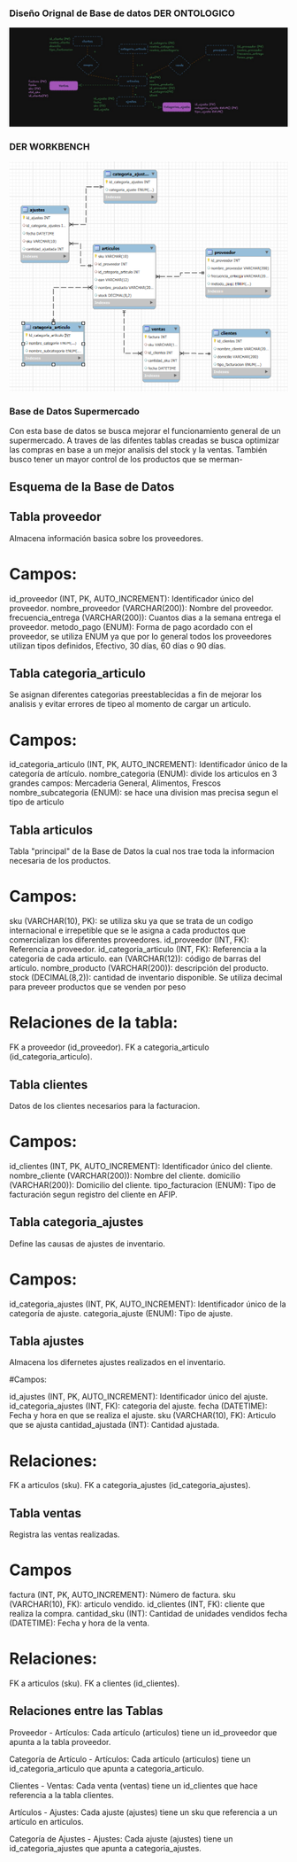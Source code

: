 ### Diseño Orignal de Base de datos DER ONTOLOGICO
![alt text](der.jpeg)

### DER WORKBENCH

![alt text](der_workbench.png)

### Base de Datos Supermercado

Con esta base de datos se busca mejorar el funcionamiento general de un supermercado. A traves de las difentes tablas creadas se busca optimizar las compras en base a un mejor analisis del stock y la ventas. También busco tener un mayor control de los productos que se merman-

## Esquema de la Base de Datos

## Tabla proveedor
Almacena información basica sobre los proveedores.

# Campos:
id_proveedor (INT, PK, AUTO_INCREMENT): Identificador único del proveedor.
nombre_proveedor (VARCHAR(200)): Nombre del proveedor.
frecuencia_entrega (VARCHAR(200)): Cuantos dias a la semana entrega el proveedor.
metodo_pago (ENUM): Forma de pago acordado con el proveedor, se utiliza ENUM ya que por lo general todos los proveedores utilizan tipos definidos,  Efectivo, 30 días, 60 días o 90 días.

## Tabla categoria_articulo
Se asignan diferentes categorias preestablecidas a fin de mejorar los analisis y evitar errores de tipeo al momento de cargar un articulo.

# Campos:
id_categoria_articulo (INT, PK, AUTO_INCREMENT): Identificador único de la categoría de artículo.
nombre_categoria (ENUM): divide los articulos en 3 grandes campos: Mercaderia General, Alimentos, Frescos
nombre_subcategoria (ENUM): se hace una division mas precisa segun el tipo de articulo


## Tabla articulos
Tabla "principal" de la Base de Datos la cual nos trae toda la informacion necesaria de los productos.

# Campos:
sku (VARCHAR(10), PK): se utiliza sku ya que se trata de un codigo internacional e irrepetible que se le asigna a cada productos que comercializan los diferentes proveedores.
id_proveedor (INT, FK): Referencia a proveedor.
id_categoria_articulo (INT, FK): Referencia a la categoria de cada articulo.
ean (VARCHAR(12)): código de barras del artículo.
nombre_producto (VARCHAR(200)): descripción del producto.
stock (DECIMAL(8,2)): cantidad de inventario disponible. Se utiliza decimal para preveer productos que se venden por peso

# Relaciones de la tabla:
FK a proveedor (id_proveedor).
FK a categoria_articulo (id_categoria_articulo).

## Tabla clientes
Datos de los clientes necesarios para la facturacion.

# Campos:
id_clientes (INT, PK, AUTO_INCREMENT): Identificador único del cliente.
nombre_cliente (VARCHAR(200)): Nombre del cliente.
domicilio (VARCHAR(200)): Domicilio del cliente.
tipo_facturacion (ENUM): Tipo de facturación segun registro del cliente en AFIP.

## Tabla categoria_ajustes
Define las causas de ajustes de inventario.

# Campos:
id_categoria_ajustes (INT, PK, AUTO_INCREMENT): Identificador único de la categoría de ajuste.
categoria_ajuste (ENUM): Tipo de ajuste.

## Tabla ajustes
Almacena los difernetes ajustes realizados en el inventario.

#Campos:

id_ajustes (INT, PK, AUTO_INCREMENT): Identificador único del ajuste.
id_categoria_ajustes (INT, FK): categoria del ajuste.
fecha (DATETIME): Fecha y hora en que se realiza el ajuste.
sku (VARCHAR(10), FK): Articulo que se ajusta
cantidad_ajustada (INT): Cantidad ajustada.

# Relaciones:
FK a articulos (sku).
FK a categoria_ajustes (id_categoria_ajustes).

## Tabla ventas
Registra las ventas realizadas.

# Campos
factura (INT, PK, AUTO_INCREMENT): Número de factura.
sku (VARCHAR(10), FK): articulo vendido.
id_clientes (INT, FK): cliente que realiza la compra.
cantidad_sku (INT): Cantidad de unidades vendidos
fecha (DATETIME): Fecha y hora de la venta.

# Relaciones:
FK a articulos (sku).
FK a clientes (id_clientes).

## Relaciones entre las Tablas

Proveedor - Artículos: Cada artículo (articulos) tiene un id_proveedor que apunta a la tabla proveedor.

Categoría de Artículo - Artículos: Cada artículo (articulos) tiene un id_categoria_articulo que apunta a categoria_articulo.

Clientes - Ventas: Cada venta (ventas) tiene un id_clientes que hace referencia a la tabla clientes.

Artículos - Ajustes: Cada ajuste (ajustes) tiene un sku que referencia a un artículo en articulos.

Categoría de Ajustes - Ajustes: Cada ajuste (ajustes) tiene un id_categoria_ajustes que apunta a categoria_ajustes.
